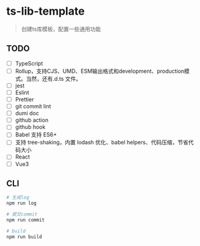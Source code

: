 # ts-lib-template

> 创建ts库模板，配置一些通用功能

## TODO

- [ ] TypeScript
- [ ] Rollup，支持CJS、UMD、ESM输出格式和development、production模式。当然，还有.d.ts 文件。
- [ ] jest
- [ ] Eslint
- [ ] Prettier
- [ ] git commit lint
- [ ] dumi doc
- [ ] github action
- [ ] github hook
- [ ] Babel 支持 ES6+
- [ ] 支持 tree-shaking，内置 lodash 优化、babel helpers、代码压缩，节省代码大小
- [ ] React
- [ ] Vue3

## CLI

```bash
# 生成log
npm run log

# 提交commit
npm run commit

# build
npm run build

```
